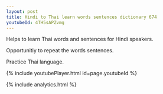 ```yaml
---
layout: post
title: Hindi to Thai learn words sentences dictionary 674 
youtubeId: 4TH5sAPZvmg
---
```

 
 
Helps to learn Thai words and sentences for Hindi speakers.

Opportunitiy to repeat the words sentences. 

Practice Thai language. 
 
{% include youtubePlayer.html id=page.youtubeId %}
 
 
{% include analytics.html %}